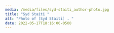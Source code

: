 ```yaml
---
media: /media/files/syd-staiti_author-photo.jpg
title: "Syd Staiti "
alt: "Photo of [Syd Staiti] . "
date: 2022-05-17T18:16:00-0500
---
```

